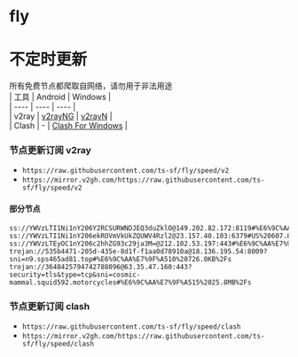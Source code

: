 # fly
# 不定时更新
所有免费节点都爬取自网络，请勿用于非法用途  
|  工具  | Android  | Windows  |  
|  ----  | ----   | ----  |  
| v2ray  | [v2rayNG](https://github.com/2dust/v2rayNG/releases) | [v2rayN](https://github.com/2dust/v2rayN/releases) |  
| Clash  | - | [Clash For Windows](https://github.com/2dust/clashN/releases) | 
  
### 节点更新订阅  v2ray
- `https://raw.githubusercontent.com/ts-sf/fly/speed/v2`  
- `https://mirror.v2gh.com/https://raw.githubusercontent.com/ts-sf/fly/speed/v2`  

#### 部分节点  
``` 
ss://YWVzLTI1Ni1nY206Y2RCSURWNDJEQ3duZklO@149.202.82.172:8119#%E6%9C%AA%E7%9F%A53%201.8MB%2Fs
ss://YWVzLTI1Ni1nY206ekROVmVkUkZQUWV4Rzl2@23.157.40.103:6379#US%20607.8KB%2Fs
ss://YWVzLTEyOC1nY206c2hhZG93c29ja3M=@212.102.53.197:443#%E6%9C%AA%E7%9F%A59%2017.4MB%2Fs
trojan://535b4471-205d-435e-8d1f-f1aa0d78910a@18.136.195.54:8009?sni=n9.sps465ad81.top#%E6%9C%AA%E7%9F%A510%20726.0KB%2Fs
trojan://3648425794742788096@63.35.47.160:443?security=tls&type=tcp&sni=cosmic-mammal.squid592.motorcycles#%E6%9C%AA%E7%9F%A515%2025.8MB%2Fs
```
### 节点更新订阅  clash
- `https://raw.githubusercontent.com/ts-sf/fly/speed/clash`  
- `https://mirror.v2gh.com/https://raw.githubusercontent.com/ts-sf/fly/speed/clash`  


